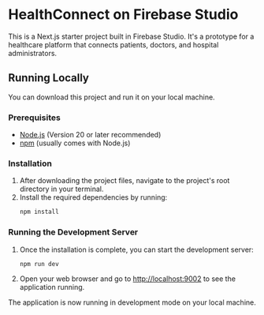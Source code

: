 # HealthConnect on Firebase Studio

This is a Next.js starter project built in Firebase Studio. It's a prototype for a healthcare platform that connects patients, doctors, and hospital administrators.

## Running Locally

You can download this project and run it on your local machine.

### Prerequisites

- [Node.js](https://nodejs.org/en) (Version 20 or later recommended)
- [npm](https://www.npmjs.com/) (usually comes with Node.js)

### Installation

1.  After downloading the project files, navigate to the project's root directory in your terminal.
2.  Install the required dependencies by running:
    ```bash
    npm install
    ```

### Running the Development Server

1.  Once the installation is complete, you can start the development server:
    ```bash
    npm run dev
    ```
2.  Open your web browser and go to [http://localhost:9002](http://localhost:9002) to see the application running.

The application is now running in development mode on your local machine.
